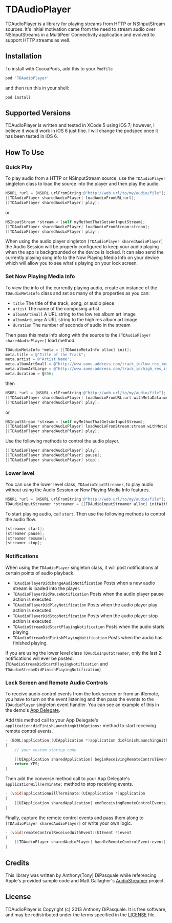 # TDAudioPlayer

TDAudioPlayer is a library for playing streams from HTTP or NSInputStream sources.  It's initial motivation came from the need to stream audio over NSInputStreams in a MultiPeer Connectivity application and evolved to support HTTP streams as well.

Installation
------------

To install with CocoaPods, add this to your `Podfile`

```ruby
pod 'TDAudioPlayer'
```
and then run this in your shell:

```shell
pod install
```

Supported Versions
------------------

TDAudioPlayer is written and tested in XCode 5 using iOS 7; however, I believe it would work in iOS 6 just fine.  I will change the podspec once it has been tested in iOS 6.

How To Use
----------

### Quick Play

To play audio from a HTTP or NSInputStream source, use the `TDAudioPlayer` singleton class to load the source into the player and then play the audio.

```Objective-C
NSURL *url = [NSURL urlFromString:@"http://web.url/to/my/audio/file"];
[[TDAudioPlayer sharedAudioPlayer] loadAudioFromURL:url];
[[TDAudioPlayer sharedAudioPlayer] play];
```

or

```Objective-C
NSInputStream *stream = [self myMethodThatGetsAnInputStream];
[[TDAudioPlayer sharedAudioPlayer] loadAudioFromStream:stream];
[[TDAudioPlayer sharedAudioPlayer] play];
```

When using the audio player singleton `[TDAudioPlayer sharedAudioPlayer]` the Audio Session will be properly configured to keep your audio playing when the app is backgrounded or the device is locked. It can also send the currently playing song info to the Now Playing Media Info on your device which will allow you to see what's playing on your lock screen.

### Set Now Playing Media Info

To view the info of the currently playing audio, create an instance of the `TDAudioMetaInfo` class and set as many of the properties as you can:

* `title` The title of the track, song, or audio piece
* `artist` The name of the composing artist
* `albumArtSmall` A URL string to the low res album art image
* `albumArtLarge` A URL string to the high res album art image
* `duration` The number of seconds of audio in the stream

Then pass this meta info along with the source to the `[TDAudioPlayer sharedAudioPlayer]` load method.

```Objective-C
TDAudioMetaInfo *meta = [[TDAudioMetaInfo alloc] init];
meta.title = @"Title of the Track";
meta.artist = @"Artist Name";
meta.albumArtSmall = @"http://www.some-address.com/track_id/low_res_image.png";
meta.albumArtLarge = @"http://www.some-address.com/track_id/high_res_image.png";
meta.duration = @356;
```

then

```Objective-C
NSURL *url = [NSURL urlFromString:@"http://web.url/to/my/audio/file"];
[[TDAudioPlayer sharedAudioPlayer] loadAudioFromURL:url withMetaData:meta];
[[TDAudioPlayer sharedAudioPlayer] play];
```

or

```Objective-C
NSInputStream *stream = [self myMethodThatGetsAnInputStream];
[[TDAudioPlayer sharedAudioPlayer] loadAudioFromStream:stream withMetaData:meta];
[[TDAudioPlayer sharedAudioPlayer] play];
```

Use the following methods to control the audio player.

```Objective-C
[[TDAudioPlayer sharedAudioPlayer] play];
[[TDAudioPlayer sharedAudioPlayer] pause];
[[TDAudioPlayer sharedAudioPlayer] stop];
```

### Lower level

You can use the lower level class, `TDAudioInputStreamer`, to play audio without using the Audio Session or Now Playing Media Info features.

```Objective-C
NSURL *url = [NSURL urlFromString:@"http://web.url/to/my/audio/file"];
TDAudioInputStreamer *streamer = [[TDAudioInputStreamer alloc] initWithURL:url];
```

To start playing audio, call `start`.  Then use the following methods to control the audio flow.

```Objective-C
[streamer start];
[streamer pause];
[streamer resume];
[streamer stop];
```

### Notifications
When using the `TDAudioPlayer` singleton class, it will post notifications at certain points of audio playback.

* `TDAudioPlayerDidChangeAudioNotification` Posts when a new audio stream is loaded into the player.
* `TDAudioPlayerDidPauseNotification` Posts when the audio player pause action is executed.
* `TDAudioPlayerDidPlayNotification` Posts when the audio player play action is executed.
* `TDAudioPlayerDidStopNotification` Posts when the audio player stop action is executed.
* `TDAudioStreamDidStartPlayingNotification` Posts when the audio starts playing.
* `TDAudioStreamDidFinishPlayingNotification` Posts when the audio has finished playing.

If you are using the lower level class `TDAudioInputStreamer`, only the last 2 notifications will ever be posted. (`TDAudioStreamDidStartPlayingNotification` and `TDAudioStreamDidFinishPlayingNotification`)

### Lock Screen and Remote Audio Controls

To receive audio control events from the lock screen or from an iRemote, you have to turn on the event listening and then pass the events to the `TDAudioPlayer` singleton event handler. You can see an example of this in the demo's [App Delegate](https://github.com/tonyd256/TDAudioPlayer/blob/master/TDAudioPlayer/Demo/TDAppDelegate.m).

Add this method call to your App Delegate's `application:didFinishLaunchingWithOptions:` method to start receiving remote control events.

```Objective-C
- (BOOL)application:(UIApplication *)application didFinishLaunchingWithOptions:(NSDictionary *)launchOptions
{
    // your custom startup code

    [[UIApplication sharedApplication] beginReceivingRemoteControlEvents];
    return YES;
}
```

Then add the converse method call to your App Delegate's `applicationWillTerminate:` method to stop receiving events.

```Objective-C
- (void)applicationWillTerminate:(UIApplication *)application
{
    [[UIApplication sharedApplication] endReceivingRemoteControlEvents];
}
```

Finally, capture the remote control events and pass them along to `[TDAudioPlayer sharedAudioPlayer]` or write your own logic.

```Objective-C
- (void)remoteControlReceivedWithEvent:(UIEvent *)event
{
    [[TDAudioPlayer sharedAudioPlayer] handleRemoteControlEvent:event];
}
```

Credits
-------

This library was written by Anthony(Tony) DiPasquale while referencing Apple's provided sample code and Matt Gallagher's [AudioStreamer](https://github.com/mattgallagher/AudioStreamer) project.

License
-------

TDAudioPlayer is Copyright (c) 2013 Anthony DiPasquale. It is free software, and may be redistributed under the terms specified in the [LICENSE](https://github.com/tonyd256/TDAudioPlayer/blob/master/LICENSE) file.
